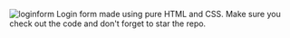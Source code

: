![loginform](https://user-images.githubusercontent.com/44538497/94358649-2b977880-00c0-11eb-8c10-9bfc5b56eb06.png)
Login form made using pure HTML and CSS. Make sure you check out the code and don't forget to star the repo.
